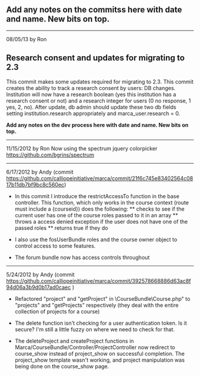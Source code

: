 ## Add any notes on the commitss here with date and name.  New bits on top.
***
08/05/13 by Ron

## Research consent and updates for migrating to 2.3
This commit makes some updates required for migrating to 2.3.
This commit creates the ability to track a research consent by users:  DB changes.  Institution will now have a research boolean (yes this institution has a research consent or not) and a research integer for users (0 no response, 1 yes, 2, no).  After update, db admin should update these two db fields setting institution.research appropriately and marca_user.research = 0.

**Add any notes on the dev process here with date and name.  New bits on top.**
***
11/15/2012 by Ron
Now using the spectrum jquery colorpicker
https://github.com/bgrins/spectrum

***
6/17/2012 by Andy (commit https://github.com/calliopeinitiative/marca/commit/21f6c745e83402564c0817b11db7bf9bc8c560ec)
* In this commit I introduce the restrictAccessTo function in the base controller. This function, which only works in the course context (route must include a {courseid}) does the following: 
** checks to see if the current user has one of the course roles passed to it in an array
** throws a access denied exception if the user does not have one of the passed roles
** returns true if they do

* I also use the fosUserBundle roles and the course owner object to control access to some features. 

* The forum bundle now has access controls throughout


***
5/24/2012 by Andy (commit https://github.com/calliopeinitiative/marca/commit/392578668886d63ac8f94d06a3b9d0b17ad0caec )
* Refactored "project" and "getProject" in \CourseBundle\Course.php" to "projects" and "getProjects" respectively (they deal with the entire collection of projects for a course)

* The delete function isn't checking for a user authentication token. Is it secure? I'm still a little fuzzy on where we need to check for that. 

* The deleteProject and createProject functions in Marca/CourseBundle/Controller/ProjectController now redirect to course_show instead of project_show on successful completion. The project_show template wasn't working, and project manipulation was being done on the course_show page. 